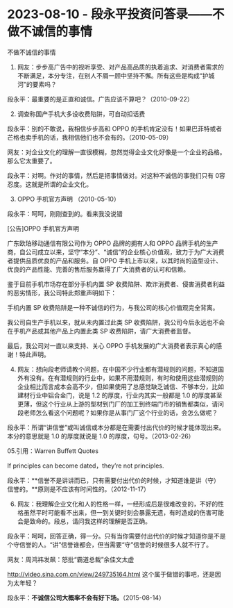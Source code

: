 # 2023-08-10 - 段永平投资问答录——不做不诚信的事情

不做不诚信的事情 

01. 网友：步步高广告中的视听享受、对产品高品质的执着追求、对消费者需求的不断满足，本分专注，在别人不屑一顾中坚持不懈。所有这些是构成“护城河”的要素吗？

段永平：最重要的是正直和诚信。广告应该不算吧？（2010-09-22）

02. 调查称国产手机大多设收费陷阱，可自动扣话费

段永平：别的不敢说，我相信步步高和 OPPO 的手机肯定没有！如果巴菲特或者芒格也卖手机的话，我相信他们也不会有的。（2010-05-09）

网友：对企业文化的理解一直很模糊，忽然觉得企业文化好像是一个企业的品格。那么它太重要了。

段永平：对啊。作对的事情，然后是把事情做对。对这种不诚信的事我们只有 0容忍度。这就是所谓的企业文化。

03. OPPO 手机官方声明 （2010-05-10）

段永平：呵呵，刚刚查到的。看来我没说错

[公告]OPPO 手机官方声明

广东欧珀移动通信有限公司作为 OPPO 品牌的拥有人和 OPPO 品牌手机的生产商，自公司成立以来，坚守“本分”、“诚信”的企业核心价值观，致力于为广大消费者提供品质优良的产品和服务。自 OPPO 手机上市以来，以其时尚的造型设计、优良的产品性能、完善的售后服务赢得了广大消费者的认可和信赖。

鉴于目前手机市场存在部分手机内置 SP 收费陷阱、欺诈消费者、侵害消费者利益的恶劣情形，我公司特此郑重声明如下：

手机内置 SP 收费陷阱是一种不诚信的行为，与我公司的核心价值观完全背离。

我公司自生产手机以来，就从未内置过此类 SP 收费陷阱，我公司今后永远也不会在手机产品或其他产品上内置此类 SP 收费陷阱，请广大消费者监督。

最后，我公司对一直以来支持、关心 OPPO 手机发展的广大消费者表示真心的感谢！特此声明。

04. 网友：想向段老师请教个问题，在中国不少行业都有潜规则的问题，不知道国外有没有。在有潜规则的行业中，如果不用潜规则，有时和使用这些潜规则的企业相比而言成本会高不少，但如果使用了总感觉缺乏诚信、不够本分，比如建材行业中铝合金门，说是 1.2 的厚度，行业内其实一般都是 1.0 的厚度甚至更薄，但这个行业从上游的型材到门厂的加工到终端门市的销售都类似，请问段老师怎么看这个问题呢？如果你是从事门厂这个行业的话，会怎么做呢？

段永平：所谓“讲信誉”或叫诚信或本分都是在需要付出代价的时候才能体现出来。本分的意思就是 1.0 的厚度就说是 1.0 的厚度，句号。（2013-02-26）

05.引用：Warren Buffett Quotes

If principles can become dated，they’re not principles. 

段永平：**信誉不是讲讲而已，只有需要付出代价的时候，才知道谁是讲（守）信誉的。**原则是不应该有时间性的。（2012-11-17）

06. 网友：我理解企业文化和人的性格一样，一经形成后是很难改变的，不好的性格虽然平时可能看不出来，但一到关键时刻会暴露无遗，有时造成的伤害可能会是致命的。段总，请问我这样的理解是否正确。

段永平：呵呵，回答正确，得一分。只有当你需要付出代价的时候才知道你是不是个守信誉的人。“讲”信誉谁都会，但当需要“守”信誉的时候很多人就不行了。

网友：周鸿祎发飙：怒批“霸道总裁”余佳文太虚

http://video.sina.com.cn/view/249735164.html 这个属于做错的事吧，还是因为太年轻？

段永平：**不诚信公司大概率不会有好下场。**（2015-08-14）